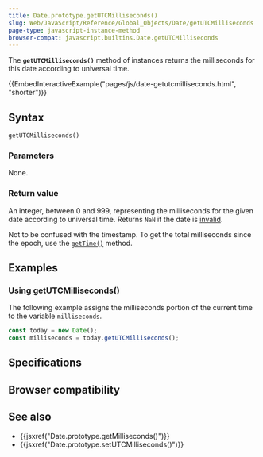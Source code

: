 ```yaml
---
title: Date.prototype.getUTCMilliseconds()
slug: Web/JavaScript/Reference/Global_Objects/Date/getUTCMilliseconds
page-type: javascript-instance-method
browser-compat: javascript.builtins.Date.getUTCMilliseconds
---
```




The **`getUTCMilliseconds()`** method of  instances returns the milliseconds for this date according to universal time.

{{EmbedInteractiveExample("pages/js/date-getutcmilliseconds.html", "shorter")}}

## Syntax

```js-nolint
getUTCMilliseconds()
```

### Parameters

None.

### Return value

An integer, between 0 and 999, representing the milliseconds for the given date according to universal time. Returns `NaN` if the date is [invalid](/Web/JavaScript/Reference/Global_Objects/Date#the_epoch_timestamps_and_invalid_date).

Not to be confused with the timestamp. To get the total milliseconds since the epoch, use the [`getTime()`](/Web/JavaScript/Reference/Global_Objects/Date/getTime) method.

## Examples

### Using getUTCMilliseconds()

The following example assigns the milliseconds portion of the current time to the variable `milliseconds`.

```js
const today = new Date();
const milliseconds = today.getUTCMilliseconds();
```

## Specifications



## Browser compatibility



## See also

- {{jsxref("Date.prototype.getMilliseconds()")}}
- {{jsxref("Date.prototype.setUTCMilliseconds()")}}
